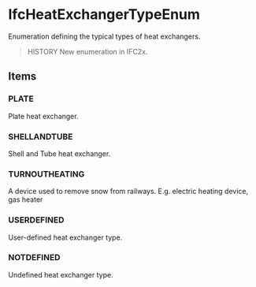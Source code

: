 # IfcHeatExchangerTypeEnum

Enumeration defining the typical types of heat exchangers.

> HISTORY  New enumeration in IFC2x.

## Items

### PLATE
Plate heat exchanger.

### SHELLANDTUBE
Shell and Tube heat exchanger.

### TURNOUTHEATING
A device used to remove snow from railways. E.g. electric heating device, gas heater

### USERDEFINED
User-defined heat exchanger type.

### NOTDEFINED
Undefined heat exchanger type.
